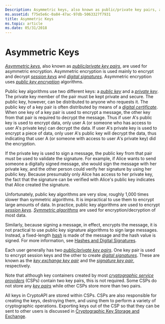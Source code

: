 ```yaml
---
Description: Asymmetric keys, also known as public/private key pairs, are used for asymmetric encryption. Asymmetric encryption is used mainly to encrypt and decrypt session keys and digital signatures. Asymmetric encryption uses public key encryption algorithms.
ms.assetid: f75e5e6c-0a84-47ac-97db-5063327f7931
title: Asymmetric Keys
ms.topic: article
ms.date: 05/31/2018
---
```


# Asymmetric Keys

[*Asymmetric keys*](https://msdn.microsoft.com/library/ms721532(v=VS.85).aspx), also known as [*public/private key pairs*](https://msdn.microsoft.com/library/ms721603(v=VS.85).aspx), are used for asymmetric encryption. Asymmetric encryption is used mainly to encrypt and decrypt [*session keys*](https://msdn.microsoft.com/library/ms721625(v=VS.85).aspx) and [*digital signatures*](https://msdn.microsoft.com/library/ms721573(v=VS.85).aspx). Asymmetric encryption uses [*public key encryption*](https://msdn.microsoft.com/library/ms721603(v=VS.85).aspx) algorithms.

Public key algorithms use two different keys: a [*public key*](https://msdn.microsoft.com/library/ms721603(v=VS.85).aspx) and a [*private key*](https://msdn.microsoft.com/library/ms721603(v=VS.85).aspx). The private key member of the pair must be kept private and secure. The public key, however, can be distributed to anyone who requests it. The public key of a key pair is often distributed by means of a [*digital certificate*](https://msdn.microsoft.com/library/ms721572(v=VS.85).aspx). When one key of a key pair is used to encrypt a message, the other key from that pair is required to decrypt the message. Thus if user A's public key is used to encrypt data, only user A (or someone who has access to user A's private key) can decrypt the data. If user A's private key is used to encrypt a piece of data, only user A's public key will decrypt the data, thus indicating that user A (or someone with access to user A's private key) did the encryption.

If the private key is used to sign a message, the public key from that pair must be used to validate the signature. For example, if Alice wants to send someone a digitally signed message, she would sign the message with her private key, and the other person could verify her signature by using her public key. Because presumably only Alice has access to her private key, the fact that the signature can be verified with Alice's public key indicates that Alice created the signature.

Unfortunately, public key algorithms are very slow, roughly 1,000 times slower than symmetric algorithms. It is impractical to use them to encrypt large amounts of data. In practice, public key algorithms are used to encrypt [*session keys*](https://msdn.microsoft.com/library/ms721625(v=VS.85).aspx). [*Symmetric algorithms*](https://msdn.microsoft.com/library/ms721625(v=VS.85).aspx) are used for encryption/decryption of most data.

Similarly, because signing a message, in effect, encrypts the message, it is not practical to use public key signature algorithms to sign large messages. Instead, a fixed-length [*hash*](https://msdn.microsoft.com/library/ms721586(v=VS.85).aspx) is made of the message and the hash value is signed. For more information, see [Hashes and Digital Signatures](hashes-and-digital-signatures.md).

Each user generally has two [*public/private key pairs*](https://msdn.microsoft.com/library/ms721603(v=VS.85).aspx). One key pair is used to encrypt session keys and the other to create [*digital signatures*](https://msdn.microsoft.com/library/ms721573(v=VS.85).aspx). These are known as the [*key exchange key pair*](https://msdn.microsoft.com/library/ms721590(v=VS.85).aspx) and the [*signature key pair*](https://msdn.microsoft.com/library/ms721625(v=VS.85).aspx), respectively.

Note that although key containers created by most [*cryptographic service providers*](https://msdn.microsoft.com/library/ms721572(v=VS.85).aspx) (CSPs) contain two key pairs, this is not required. Some CSPs do not store any [*key pairs*](https://msdn.microsoft.com/library/ms721590(v=VS.85).aspx) while other CSPs store more than two pairs.

All keys in CryptoAPI are stored within CSPs. CSPs are also responsible for creating the keys, destroying them, and using them to perform a variety of cryptographic operations. Exporting keys out of the CSP so that they can be sent to other users is discussed in [Cryptographic Key Storage and Exchange](cryptographic-key-storage-and-exchange.md).

 

 



